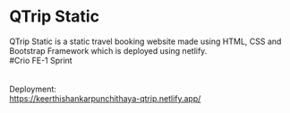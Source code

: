 # QTrip Static

QTrip Static is a static travel booking website made using HTML, CSS and Bootstrap Framework which is deployed using netlify.<br/>
#Crio FE-1 Sprint
<br/><br/><br/>
Deployment:<br/>
https://keerthishankarpunchithaya-qtrip.netlify.app/
